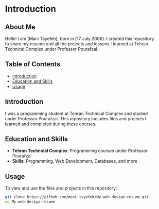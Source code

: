 # Introduction

## About Me

Hello! I am [Mani Tayefeh], born in [17 July 2006]. I created this repository to share my resume and all the projects and lessons I learned at Tehran Technical Complex under Professor Pourafzal.

## Table of Contents

- [Introduction](#introduction)
- [Education and Skills](#education-and-skills)
- [Usage](#usage)

## Introduction
I was a programming student at Tehran Technical Complex and studied under Professor Pourafzal. This repository includes files and projects I learned and completed during these courses.

## Education and Skills

- **Tehran Technical Complex**: Programming courses under Professor Pourafzal
- **Skills**: Programming, Web Development, Databases, and more


## Usage

To view and use the files and projects in this repository:

```sh
git clone https://github.com/mani-tayefeh/My-web-design-resume.git
cd My-web-design-resume
